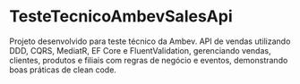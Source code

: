 # TesteTecnicoAmbevSalesApi
Projeto desenvolvido para teste técnico da Ambev. API de vendas utilizando DDD, CQRS, MediatR, EF Core e FluentValidation, gerenciando vendas, clientes, produtos e filiais com regras de negócio e eventos, demonstrando boas práticas de clean code.
